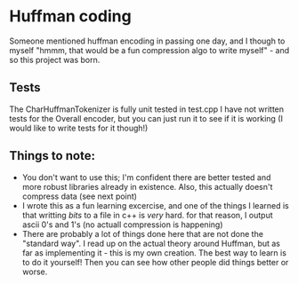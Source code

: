 # Huffman coding

Someone mentioned huffman encoding in passing one day, and I though to myself "hmmm, that would be a fun compression algo to write myself" - and so this project was born.

## Tests

The CharHuffmanTokenizer is fully unit tested in test.cpp
I have not written tests for the Overall encoder, but you can just run it to see if it is working (I would like to write tests for it though!)

## Things to note: 

* You  don't want to use this; I'm confident there are better tested and more robust libraries already in existence. Also, this actually doesn't compress data (see next point)
* I wrote this as a fun learning excercise, and one of the things I learned is that writting *bits* to a file in c++ is *very* hard. for that reason, I output ascii 0's and 1's (no actuall compression is happening)
* There are probably a lot of things done here that are not done the "standard way". I read up on the actual theory around Huffman, but as far as implementing it - this is my own creation. The best way to learn is to do it yourself! Then you can see how other people did things better or worse.
